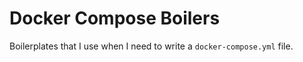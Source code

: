 # Docker Compose Boilers

Boilerplates that I use when I need to write a `docker-compose.yml` file.

